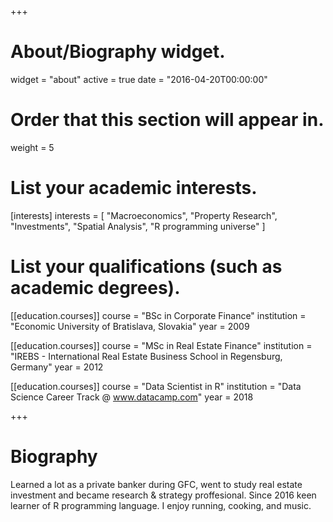 +++
# About/Biography widget.
widget = "about"
active = true
date = "2016-04-20T00:00:00"

# Order that this section will appear in.
weight = 5

# List your academic interests.
[interests]
  interests = [
    "Macroeconomics",
    "Property Research",
    "Investments",
    "Spatial Analysis",
    "R programming universe"
  ]

# List your qualifications (such as academic degrees).
[[education.courses]]
  course = "BSc in Corporate Finance"
  institution = "Economic University of Bratislava, Slovakia"
  year = 2009

[[education.courses]]
  course = "MSc in Real Estate Finance"
  institution = "IREBS - International Real Estate Business School in Regensburg, Germany"
  year = 2012

[[education.courses]]
  course = "Data Scientist in R"
  institution = "Data Science Career Track @ www.datacamp.com"
  year = 2018
 
+++

# Biography

Learned a lot as a private banker during GFC, went to study real estate investment and became research & strategy proffesional. Since 2016 keen learner of R programming language. I enjoy running, cooking, and music.
